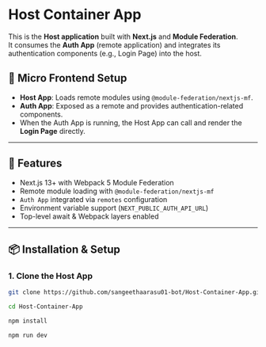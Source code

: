 # Host Container App

This is the **Host application** built with **Next.js** and **Module Federation**.  
It consumes the **Auth App** (remote application) and integrates its authentication components (e.g., Login Page) into the host.  

## 🔗 Micro Frontend Setup

- **Host App**: Loads remote modules using `@module-federation/nextjs-mf`.  
- **Auth App**: Exposed as a remote and provides authentication-related components.  
- When the Auth App is running, the Host App can call and render the **Login Page** directly.  

---

## 🚀 Features
- Next.js 13+ with Webpack 5 Module Federation
- Remote module loading with `@module-federation/nextjs-mf`
- `Auth App` integrated via `remotes` configuration
- Environment variable support (`NEXT_PUBLIC_AUTH_API_URL`)
- Top-level await & Webpack layers enabled

---

## 📦 Installation & Setup

### 1. Clone the Host App
```bash
git clone https://github.com/sangeethaarasu01-bot/Host-Container-App.git

cd Host-Container-App

npm install

npm run dev
